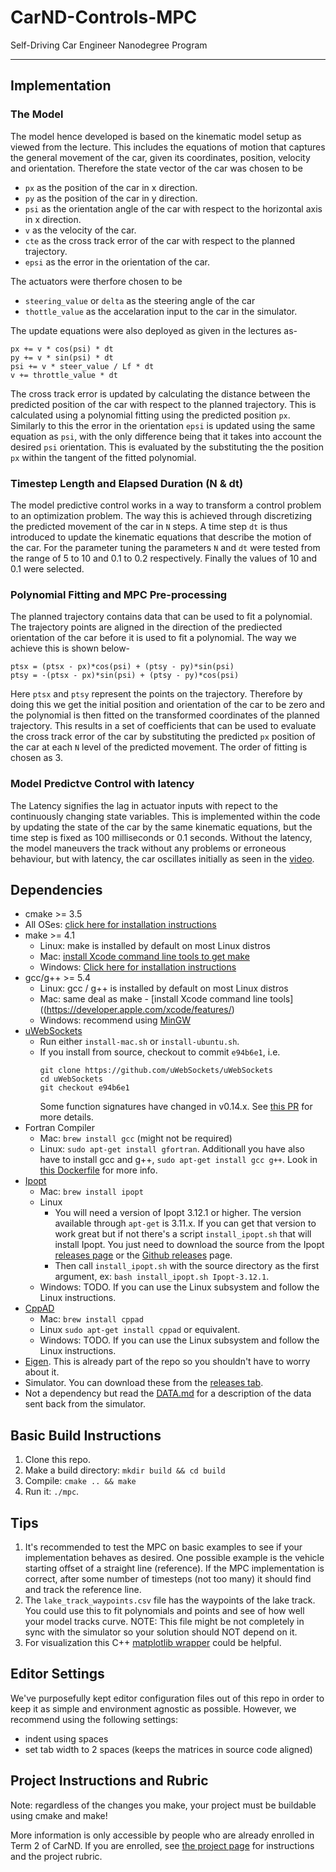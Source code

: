 # CarND-Controls-MPC
Self-Driving Car Engineer Nanodegree Program

---

## Implementation

### The Model

The model hence developed is based on the kinematic model setup as viewed from the lecture. This includes the equations of motion that captures the general movement of the car, given its coordinates, position, velocity and orientation. Therefore the state vector of the car was chosen to be 

* `px` as the position of the car in x direction.
* `py` as the position of the car in y direction.
* `psi` as the orientation angle of the car with respect to the horizontal axis in x direction.
* `v` as the velocity of the car.
* `cte` as the cross track error of the car with respect to the planned trajectory.
* `epsi` as the error in the orientation of the car.

The actuators were therfore chosen to be

* `steering_value` or `delta`  as the steering angle of the car
* `thottle_value` as the accelaration input to the car in the simulator.

The update equations were also deployed as given in the lectures as-
```
px += v * cos(psi) * dt
py += v * sin(psi) * dt
psi += v * steer_value / Lf * dt
v += throttle_value * dt
```

The cross track error is updated by calculating the distance between the predicted position of the car with respect to the planned trajectory. This is calculated using a polynomial fitting using the predicted position `px`. Similarly to this the error in the orientation `epsi` is updated using the same equation as `psi`, with the only difference being that it takes into account the desired `psi` orientation. This is evaluated by the substituting the the position `px` within the tangent of the fitted polynomial.

### Timestep Length and Elapsed Duration (N & dt)

The model predictive control works in a way to transform a control problem to an optimization problem. The way this is achieved through discretizing the predicted movement of the car in `N` steps. A time step `dt` is thus introduced to update the kinematic equations that describe the motion of the car. For the parameter tuning the parameters `N` and `dt` were tested from the range of 5 to 10 and 0.1 to 0.2 respectively. Finally the values of 10 and 0.1 were selected.

### Polynomial Fitting and MPC Pre-processing

The planned trajectory contains data that can be used to fit a polynomial. The trajectory points are aligned in the direction of the prediected orientation of the car before it is used to fit a polynomial. The way we achieve this is shown below-
```
ptsx = (ptsx - px)*cos(psi) + (ptsy - py)*sin(psi)
ptsy = -(ptsx - px)*sin(psi) + (ptsy - py)*cos(psi)
```
Here `ptsx` and `ptsy` represent the points on the trajectory. Therefore by doing this we get the initial position and orientation of the car to be zero and the polynomial is then fitted on the transformed coordinates of the planned trajectory. This results in a set of coefficients that can be used to evaluate the cross track error of the car by substituting the predicted `px` position of the car at each `N` level of the predicted movement. The order of fitting is chosen as 3.

### Model Predictve Control with latency
The Latency signifies the lag in actuator inputs with repect to the continuously changing state variables. This is implemented within the code by updating the state of the car by the same kinematic equations, but the time step is fixed as 100 milliseconds or 0.1 seconds. Without the latency, the model maneuvers the track without any problems or erroneous behaviour, but with latency, the car oscillates initially as seen in the [video](https://youtu.be/ounbYntb8rl).

## Dependencies

* cmake >= 3.5
 * All OSes: [click here for installation instructions](https://cmake.org/install/)
* make >= 4.1
  * Linux: make is installed by default on most Linux distros
  * Mac: [install Xcode command line tools to get make](https://developer.apple.com/xcode/features/)
  * Windows: [Click here for installation instructions](http://gnuwin32.sourceforge.net/packages/make.htm)
* gcc/g++ >= 5.4
  * Linux: gcc / g++ is installed by default on most Linux distros
  * Mac: same deal as make - [install Xcode command line tools]((https://developer.apple.com/xcode/features/)
  * Windows: recommend using [MinGW](http://www.mingw.org/)
* [uWebSockets](https://github.com/uWebSockets/uWebSockets)
  * Run either `install-mac.sh` or `install-ubuntu.sh`.
  * If you install from source, checkout to commit `e94b6e1`, i.e.
    ```
    git clone https://github.com/uWebSockets/uWebSockets 
    cd uWebSockets
    git checkout e94b6e1
    ```
    Some function signatures have changed in v0.14.x. See [this PR](https://github.com/udacity/CarND-MPC-Project/pull/3) for more details.
* Fortran Compiler
  * Mac: `brew install gcc` (might not be required)
  * Linux: `sudo apt-get install gfortran`. Additionall you have also have to install gcc and g++, `sudo apt-get install gcc g++`. Look in [this Dockerfile](https://github.com/udacity/CarND-MPC-Quizzes/blob/master/Dockerfile) for more info.
* [Ipopt](https://projects.coin-or.org/Ipopt)
  * Mac: `brew install ipopt`
  * Linux
    * You will need a version of Ipopt 3.12.1 or higher. The version available through `apt-get` is 3.11.x. If you can get that version to work great but if not there's a script `install_ipopt.sh` that will install Ipopt. You just need to download the source from the Ipopt [releases page](https://www.coin-or.org/download/source/Ipopt/) or the [Github releases](https://github.com/coin-or/Ipopt/releases) page.
    * Then call `install_ipopt.sh` with the source directory as the first argument, ex: `bash install_ipopt.sh Ipopt-3.12.1`. 
  * Windows: TODO. If you can use the Linux subsystem and follow the Linux instructions.
* [CppAD](https://www.coin-or.org/CppAD/)
  * Mac: `brew install cppad`
  * Linux `sudo apt-get install cppad` or equivalent.
  * Windows: TODO. If you can use the Linux subsystem and follow the Linux instructions.
* [Eigen](http://eigen.tuxfamily.org/index.php?title=Main_Page). This is already part of the repo so you shouldn't have to worry about it.
* Simulator. You can download these from the [releases tab](https://github.com/udacity/self-driving-car-sim/releases).
* Not a dependency but read the [DATA.md](./DATA.md) for a description of the data sent back from the simulator.


## Basic Build Instructions


1. Clone this repo.
2. Make a build directory: `mkdir build && cd build`
3. Compile: `cmake .. && make`
4. Run it: `./mpc`.

## Tips

1. It's recommended to test the MPC on basic examples to see if your implementation behaves as desired. One possible example
is the vehicle starting offset of a straight line (reference). If the MPC implementation is correct, after some number of timesteps
(not too many) it should find and track the reference line.
2. The `lake_track_waypoints.csv` file has the waypoints of the lake track. You could use this to fit polynomials and points and see of how well your model tracks curve. NOTE: This file might be not completely in sync with the simulator so your solution should NOT depend on it.
3. For visualization this C++ [matplotlib wrapper](https://github.com/lava/matplotlib-cpp) could be helpful.

## Editor Settings

We've purposefully kept editor configuration files out of this repo in order to
keep it as simple and environment agnostic as possible. However, we recommend
using the following settings:

* indent using spaces
* set tab width to 2 spaces (keeps the matrices in source code aligned)

## Project Instructions and Rubric

Note: regardless of the changes you make, your project must be buildable using
cmake and make!

More information is only accessible by people who are already enrolled in Term 2
of CarND. If you are enrolled, see [the project page](https://classroom.udacity.com/nanodegrees/nd013/parts/40f38239-66b6-46ec-ae68-03afd8a601c8/modules/f1820894-8322-4bb3-81aa-b26b3c6dcbaf/lessons/b1ff3be0-c904-438e-aad3-2b5379f0e0c3/concepts/1a2255a0-e23c-44cf-8d41-39b8a3c8264a)
for instructions and the project rubric.

